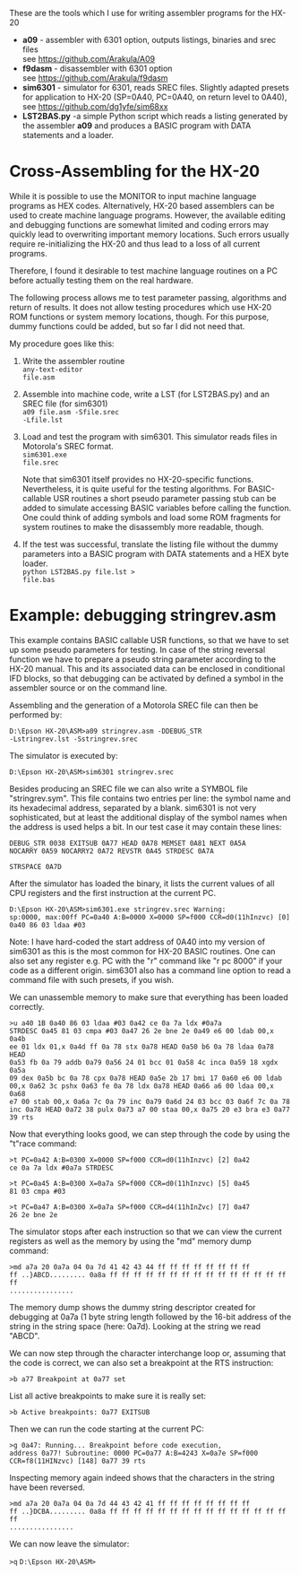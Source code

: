 These are the tools which I use for writing assembler programs for the HX-20

* <b>a09</b> - assembler with 6301 option, outputs listings, binaries and srec files<br>
   see https://github.com/Arakula/A09<br>
* <b>f9dasm</b> - disassembler with 6301 option<br>
   see https://github.com/Arakula/f9dasm<br>
* <b>sim6301</b> - simulator for 6301, reads SREC files. Slightly adapted presets for application to HX-20 (SP=0A40, PC=0A40, on return level to 0A40),<br>
   see https://github.com/dg1yfe/sim68xx<br>
* <b>LST2BAS.py</b> -a simple Python script which reads a listing generated by the assembler <b>a09</b> and produces a BASIC program with DATA statements and a loader.<br>



Cross-Assembling for the HX-20
==============================
While it is possible to use the MONITOR to input machine language programs as HEX codes.
Alternatively, HX-20 based assemblers can be used to create machine language programs.
However, the available editing and debugging functions are somewhat limited and coding
errors may quickly lead to overwriting important memory locations.
Such errors usually require re-initializing the HX-20 and thus lead to a loss of all current programs.

Therefore, I found it desirable to test machine language routines on a PC before actually testing
them on the real hardware.

The following process allows me to test parameter passing, algorithms and return of results.
It does not allow testing procedures which use HX-20 ROM functions or system memory locations, though.
For this purpose, dummy functions could be added, but so far I did not need that.

My procedure goes like this:

1) Write the assembler routine<br>
   <code>any-text-editor file.asm</code>

2) Assemble into machine code, write a LST (for LST2BAS.py) and an SREC file (for sim6301)<br>
   <code>a09 file.asm -Sfile.srec -Lfile.lst</code>

3) Load and test the program with sim6301. This simulator reads files in Motorola's SREC format.<br>
   <code>sim6301.exe file.srec</code>

   Note that sim6301 itself provides no HX-20-specific functions. Nevertheless, 
   it is quite useful for the testing algorithms.
   For BASIC-callable USR routines a short pseudo parameter passing stub can be 
   added to simulate accessing BASIC variables before calling the function.
   One could think of adding symbols and load some ROM fragments for system routines to make the disassembly more readable, though.

5) If the test was successful, translate the listing file without the dummy parameters into a BASIC program with DATA statements and a HEX byte loader.<br>
   <code>python LST2BAS.py file.lst > file.bas</code>


	
Example: debugging stringrev.asm
================================
This example contains BASIC callable USR functions, so that we have to set up
some pseudo parameters for testing.
In case of the string reversal function we have to prepare a pseudo string 
parameter according to the HX-20 manual.
This and its associated data can be enclosed in conditional IFD blocks,
so that debugging can be activated by defined a symbol in the assembler
source or on the command line.

Assembling and the generation of a Motorola SREC file can then 
be performed by:

<code>D:\Epson HX-20\ASM>a09 stringrev.asm  -DDEBUG_STR -Lstringrev.lst -Sstringrev.srec</code>

The simulator is executed by:

<code>D:\Epson HX-20\ASM>sim6301 stringrev.srec</code>

Besides producing an SREC file we can also write a SYMBOL file
"stringrev.sym". This file contains two entries per line: the
symbol name and its hexadecimal address, separated by a blank.
sim6301 is not very sophisticated, but at least the additional
display of the symbol names when the address is used helps a
bit. In our test case it may contain these lines:

<code>DEBUG_STR 0038
EXITSUB 0A77
HEAD 0A78
MEMSET 0A81
NEXT 0A5A
NOCARRY 0A59
NOCARRY2 0A72
REVSTR 0A45
STRDESC 0A7A  
STRSPACE 0A7D</code>

After the simulator has loaded the binary, it lists the current
values of all CPU registers and the first instruction at the current PC.

<code>D:\Epson HX-20\ASM>sim6301.exe stringrev.srec
Warning: sp:0000, max:00ff
PC=0a40 A:B=0000 X=0000 SP=f000 CCR=d0(11hInzvc)        [0]
0a40    86 03           ldaa #03</code>

Note:
I have hard-coded the start address of 0A40 into my version of sim6301
as this is the most common for HX-20 BASIC routines. 
One can also set any register e.g. PC with the "r" command like "r pc 8000"
if your code as a different origin. sim6301 also has a command line option
to read a command file with such presets, if you wish.

We can unassemble memory to make sure that everything has been loaded correctly.

<code>>u a40 1B
0a40    86 03           ldaa #03
0a42    ce 0a 7a        ldx  #0a7a      STRDESC
0a45    81 03           cmpa #03
0a47    26 2e           bne  2e
0a49    e6 00           ldab 00,x
0a4b    ee 01           ldx  01,x
0a4d    ff 0a 78        stx  0a78       HEAD
0a50    b6 0a 78        ldaa 0a78       HEAD
0a53    fb 0a 79        addb 0a79
0a56    24 01           bcc  01
0a58    4c              inca
0a59    18              xgdx
0a5a    09              dex
0a5b    bc 0a 78        cpx  0a78       HEAD
0a5e    2b 17           bmi  17
0a60    e6 00           ldab 00,x
0a62    3c              pshx
0a63    fe 0a 78        ldx  0a78       HEAD
0a66    a6 00           ldaa 00,x
0a68    e7 00           stab 00,x
0a6a    7c 0a 79        inc 0a79
0a6d    24 03           bcc  03
0a6f    7c 0a 78        inc 0a78        HEAD
0a72    38              pulx
0a73    a7 00           staa 00,x
0a75    20 e3           bra  e3
0a77    39              rts</code>

Now that everything looks good, we can step through the code by
using the "t"race command:

<code>>t
PC=0a42 A:B=0300 X=0000 SP=f000 CCR=d0(11hInzvc)        [2]
0a42    ce 0a 7a        ldx  #0a7a      STRDESC</code>

<code>>t
PC=0a45 A:B=0300 X=0a7a SP=f000 CCR=d0(11hInzvc)        [5]
0a45    81 03           cmpa #03</code>

<code>>t
PC=0a47 A:B=0300 X=0a7a SP=f000 CCR=d4(11hInZvc)        [7]
0a47    26 2e           bne  2e</code>

The simulator stops after each instruction so that we can view 
the current registers as well as the memory by using the "md" 
memory dump command:

<code>>md a7a 20
0a7a    04 0a 7d 41 42 43 44 ff ff ff ff ff ff ff ff ff  ..}ABCD.........
0a8a    ff ff ff ff ff ff ff ff ff ff ff ff ff ff ff ff  ................</code>


The memory dump shows the dummy string descriptor created for debugging
at 0a7a (1 byte string length followed by the 16-bit address of the string in
the string space (here: 0a7d). Looking at the string we read "ABCD".

We can now step through the character interchange loop or, assuming that
the code is correct, we can also set a breakpoint at the RTS instruction:

<code>>b a77
Breakpoint at 0a77 set</code>

List all active breakpoints to make sure it is really set:

<code>>b
Active breakpoints:
        0a77    EXITSUB</code>
  
Then we can run the code starting at the current PC:

<code>>g
0a47: Running...
Breakpoint before code execution, address 0a77!
Subroutine: 0000
PC=0a77 A:B=4243 X=0a7e SP=f000 CCR=f8(11HINzvc)        [148]
0a77    39              rts</code>

Inspecting memory again indeed shows that the characters in the string have been reversed.

<code>>md a7a 20
0a7a    04 0a 7d 44 43 42 41 ff ff ff ff ff ff ff ff ff  ..}DCBA.........
0a8a    ff ff ff ff ff ff ff ff ff ff ff ff ff ff ff ff  ................</code>

We can now leave the simulator:

<code>>q</code>
<code>D:\Epson HX-20\ASM></code>
